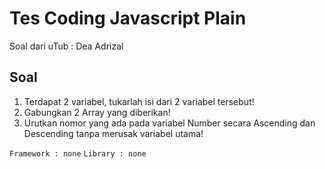 # Tes Coding Javascript Plain

Soal dari uTub : Dea Adrizal

## Soal

1. Terdapat 2 variabel, tukarlah isi dari 2 variabel tersebut!
2. Gabungkan 2 Array yang diberikan!
3. Urutkan nomor yang ada pada variabel Number secara Ascending dan Descending tanpa merusak variabel utama!

`Framework : none`
`Library : none`
